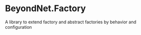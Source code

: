 # BeyondNet.Factory
A library to extend factory and abstract factories by behavior and configuration
